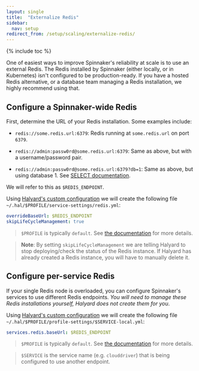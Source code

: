 ```yaml
---
layout: single
title:  "Externalize Redis"
sidebar:
  nav: setup
redirect_from: /setup/scaling/externalize-redis/
---
```


{% include toc %}

One of easiest ways to improve Spinnaker's reliability at scale is to use an
external Redis. The Redis installed by Spinnaker (either locally, or in
Kubernetes) isn't configured to be production-ready. If you have a hosted Redis
alternative, or a database team managing a Redis installation, we highly
recommend using that.

## Configure a Spinnaker-wide Redis

First, determine the URL of your Redis installation. Some examples include:

* `redis://some.redis.url:6379`: Redis running at `some.redis.url` on port
  `6379`.

* `redis://admin:passw0rd@some.redis.url:6379`: Same as above, but with
  a username/password pair.

* `redis://admin:passw0rd@some.redis.url:6379?db=1`: Same as above, but using
  database 1. See [SELECT documentation](https://redis.io/commands/select).

We will refer to this as `$REDIS_ENDPOINT`.

Using [Halyard's custom
configuration](/reference/halyard/custom#custom-service-settings) we will
create the following file `~/.hal/$PROFILE/service-settings/redis.yml`:

```yaml
overrideBaseUrl: $REDIS_ENDPOINT
skipLifeCycleManagement: true
```

> `$PROFILE` is typically `default`. See [the
> documentation](/reference/halyard#profiles) for more details.

> __Note__: By setting `skipLifeCycleManagement` we are telling Halyard to stop
> deploying/check the status of the Redis instance. If Halyard has already
> created a Redis instance, you will have to manually delete it.

## Configure per-service Redis

If your single Redis node is overloaded, you can configure Spinnaker's services
to use different Redis endpoints. _You will need to manage these Redis
installations yourself, Halyard does not create them for you_.

Using [Halyard's custom
configuration](/reference/halyard/custom#custom-profiles) we will
create the following file `~/.hal/$PROFILE/profile-settings/$SERVICE-local.yml`:

```yaml
services.redis.baseUrl: $REDIS_ENDPOINT
```

> `$PROFILE` is typically `default`. See [the
> documentation](/reference/halyard#profiles) for more details.

> `$SERVICE` is the service name (e.g. `clouddriver`) that is being configured
> to use another endpoint.
